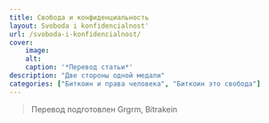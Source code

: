 ```yaml
---
title: Свобода и конфиденциальность
layout: Svoboda i konfidencialnost'
url: /svoboda-i-konfidencialnost/
cover:
    image: 
    alt: 
    caption: '*Перевод статьи*'
description: "Две стороны одной медали"
categories: ["Биткоин и права человека", "Биткоин это свобода"]
---
```


> Перевод подготовлен Grgrm, Bitrakein